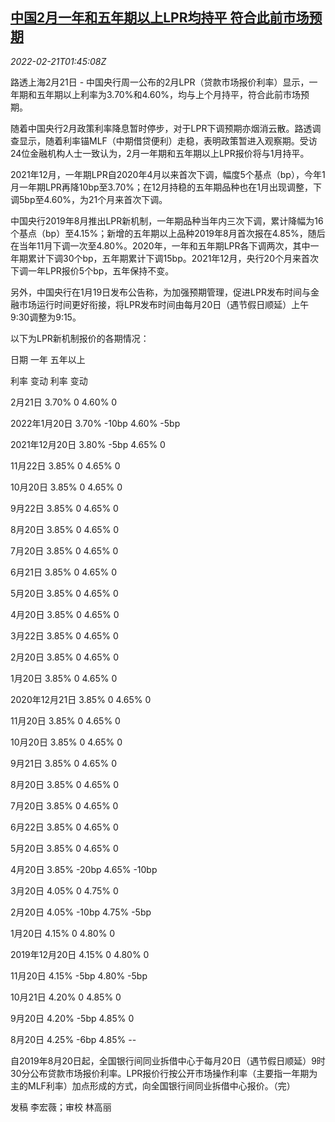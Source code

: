 <!--1645408862000-->
[中国2月一年和五年期以上LPR均持平 符合此前市场预期](https://cn.reuters.com/article/china-cen-feb-lpr-0221-idCNKBS2KQ04A)
------

<div><i>2022-02-21T01:45:08Z</i></div><p>路透上海2月21日 - 中国央行周一公布的2月LPR（贷款市场报价利率）显示，一年期和五年期以上利率为3.70%和4.60%，均与上个月持平，符合此前市场预期。</p><p>随着中国央行2月政策利率降息暂时停步，对于LPR下调预期亦烟消云散。路透调查显示，随着利率锚MLF（中期借贷便利）走稳，表明政策暂进入观察期。受访24位金融机构人士一致认为，2月一年期和五年期以上LPR报价将与1月持平。</p><p>2021年12月，一年期LPR自2020年4月以来首次下调，幅度5个基点（bp），今年1月一年期LPR再降10bp至3.70%；在12月持稳的五年期品种也在1月出现调整，下调5bp至4.60%，为21个月来首次下调。</p><p>中国央行2019年8月推出LPR新机制，一年期品种当年内三次下调，累计降幅为16个基点（bp）至4.15%；新增的五年期以上品种2019年8月首次报在4.85%，随后在当年11月下调一次至4.80%。2020年，一年和五年期LPR各下调两次，其中一年期累计下调30个bp，五年期累计下调15bp。2021年12月，央行20个月来首次下调一年LPR报价5个bp，五年保持不变。</p><p>另外，中国央行在1月19日发布公告称，为加强预期管理，促进LPR发布时间与金融市场运行时间更好衔接，将LPR发布时间由每月20日（遇节假日顺延）上午9:30调整为9:15。</p><p>以下为LPR新机制报价的各期情况：</p><p>日期 一年 五年以上</p><p>利率 变动 利率 变动</p><p>2月21日 3.70% 0 4.60% 0</p><p>2022年1月20日 3.70% -10bp 4.60% -5bp</p><p>2021年12月20日 3.80% -5bp 4.65% 0</p><p>11月22日 3.85% 0 4.65% 0</p><p>10月20日 3.85% 0 4.65% 0</p><p>9月22日 3.85% 0 4.65% 0</p><p>8月20日 3.85% 0 4.65% 0</p><p>7月20日 3.85% 0 4.65% 0</p><p>6月21日 3.85% 0 4.65% 0</p><p>5月20日 3.85% 0 4.65% 0</p><p>4月20日 3.85% 0 4.65% 0</p><p>3月22日 3.85% 0 4.65% 0</p><p>2月20日 3.85% 0 4.65% 0</p><p>1月20日 3.85% 0 4.65% 0</p><p>2020年12月21日 3.85% 0 4.65% 0</p><p>11月20日 3.85% 0 4.65% 0</p><p>10月20日 3.85% 0 4.65% 0</p><p>9月21日 3.85% 0 4.65% 0</p><p>8月20日 3.85% 0 4.65% 0</p><p>7月20日 3.85% 0 4.65% 0</p><p>6月22日 3.85% 0 4.65% 0</p><p>5月20日 3.85% 0 4.65% 0</p><p>4月20日 3.85% -20bp 4.65% -10bp</p><p>3月20日 4.05% 0 4.75% 0</p><p>2月20日 4.05% -10bp 4.75% -5bp</p><p>1月20日 4.15% 0 4.80% 0</p><p>2019年12月20日 4.15% 0 4.80% 0</p><p>11月20日 4.15% -5bp 4.80% -5bp</p><p>10月21日 4.20% 0 4.85% 0</p><p>9月20日 4.20% -5bp 4.85% 0</p><p>8月20日 4.25% -6bp 4.85% --</p><p>自2019年8月20日起，全国银行间同业拆借中心于每月20日（遇节假日顺延）9时30分公布贷款市场报价利率。LPR报价行按公开市场操作利率（主要指一年期为主的MLF利率）加点形成的方式，向全国银行间同业拆借中心报价。（完）</p><p>发稿 李宏薇；审校 林高丽</p>

